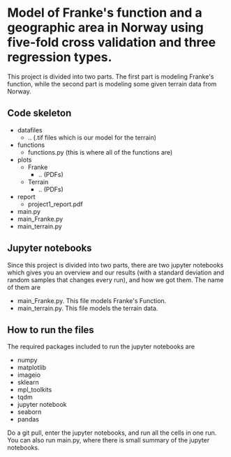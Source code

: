 # Model of Franke's function and a geographic area in Norway using five-fold cross validation and three regression types. 
This project is divided into two parts. The first part is modeling Franke's function, while the second part is modeling some given terrain data from Norway. 

## Code skeleton
- datafiles
  - .. (.tif files which is our model for the terrain)
- functions
  - functions.py (this is where all of the functions are)
- plots
  - Franke
    - .. (PDFs) 
  - Terrain
    - .. (PDFs)
- report
  - project1_report.pdf
- main.py 
- main_Franke.py
- main_terrain.py

## Jupyter notebooks
Since this project is divided into two parts, there are two jupyter notebooks which gives you an overview and our results (with a standard deviation and random samples that changes every run), and how we got them. The name of them are 
- main_Franke.py. This file models Franke's Function.
- main_terrain.py. This file models the terrain data.


## How to run the files 
The required packages included to run the jupyter notebooks are 
- numpy
- matplotlib
- imageio
- sklearn
- mpl_toolkits
- tqdm
- jupyter notebook
- seaborn
- pandas

Do a git pull, enter the jupyter notebooks, and run all the cells in one run. You can also run main.py, where there is small summary of the jupyter notebooks. 
